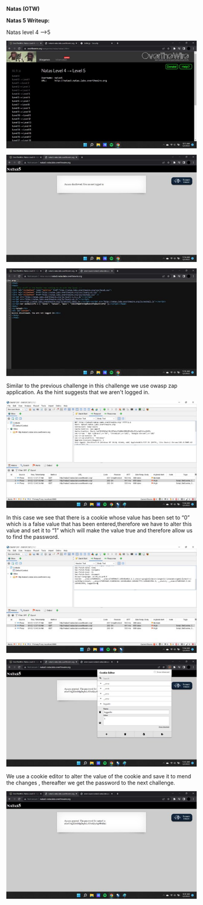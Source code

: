 ﻿**Natas (OTW)**

**Natas 5 Writeup:**

Natas level 4 —>5

![](Aspose.Words.612224d9-ad09-4034-ba48-69eda7805c0a.001.jpeg)

![](Aspose.Words.612224d9-ad09-4034-ba48-69eda7805c0a.002.jpeg)

![](Aspose.Words.612224d9-ad09-4034-ba48-69eda7805c0a.003.jpeg)

Similar to the previous challenge in this challenge we use owasp zap application. As the hint suggests that we aren't logged in.

![](Aspose.Words.612224d9-ad09-4034-ba48-69eda7805c0a.004.jpeg)

In this case we see that there is a cookie whose value has been set to “0” which is a false value that has been entered,therefore we have to alter this value and set it to “1” which will make the value true and therefore allow us to find the password.

![](Aspose.Words.612224d9-ad09-4034-ba48-69eda7805c0a.005.jpeg)

![](Aspose.Words.612224d9-ad09-4034-ba48-69eda7805c0a.006.jpeg)

We use a cookie editor to alter the value of the cookie and save it to mend the changes , thereafter we get the password to the next challenge.

![](Aspose.Words.612224d9-ad09-4034-ba48-69eda7805c0a.007.jpeg)
